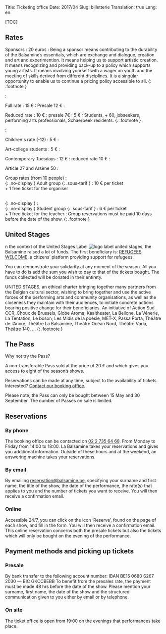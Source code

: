 Title: Ticketing office
Date: 2017/04
Slug: billetterie
Translation: true
Lang: en

[TOC]

## Rates

Sponsors
:  20 euros
:  Being a sponsor means contributing to the durability of the Balsamine’s essentials, which are exchange and dialogue, creation and art and experimention.
It means helping us to support artistic creation. It means recognizing and providing back-up to a policy which supports young artists.
It means involving yourself with a wager on youth and the meeting of skills derived from different disciplines.
It is a singular opportunity to enable us to continue a pricing policy accessible to all.
{: .footnote }

:  <br/>

Full rate
:  15 €
:  Presale 12 €
:  <br/>

Reduced rate
:  10 €
:  presale 7€
:  5 €
:  Students, + 60, jobseekers, performing arts professionals, Schaerbeek residents.
{: .footnote }

:  <br/>

Children's rate (-12)
:  5 €
:  <br/>

Art-college students
:  5 €
:  <br/>

Contemporary Tuesdays
:  12 €
:  reduced rate 10 €
:  <br/>

Article 27 and Arsène 50
:  <br/>

Group rates (from 10 people)
:  <br/> {: .no-display }
Adult group {: .sous-tarif }
:  10 € per ticket<br/> + 1 free ticket for the organiser

<br/> {: .no-display }
:  <br/> {: .no-display }
Student group {: .sous-tarif }
:  6 € per ticket<br/> + 1 free ticket for the teacher
:  Group reservations must be paid 10 days before the date of the show.
{: .footnote }


## United Stages

n the context of the United Stages Label ![logo label united stages](/images/label-united-stages-mini.png), the Balsamine raised a lot of funds. The first beneficiary is: [REFUGEES WELCOME](http://www.bxlrefugees.be), a citizens’ platform providing support for refugees.

You can demonstrate your solidarity at any moment of the season. All you have to do is add the sum you wish to pay to that of the tickets bought. The funds collected will be donated in their entirety.

UNITED STAGES, an ethical charter bringing together many partners from the Belgian cultural sector, wishing to bring together and use the active forces of the performing arts and community organisations, as well as the closeness they maintain with their audiences, to initiate concrete actions bearing positive change for their beneficiaries. An initiative of Action Sud CCR, Choux de Brussels, Globe Aroma, Kaaitheater, La Bellone, La Vénerie, La Tentation, Le boson, Les Midis de la poésie, MET-X, Passa Porta, Théâtre de l’Ancre, Théâtre La Balsamine, Théâtre Océan Nord, Théâtre Varia, Théâtre 140, …
{: .footnote }

## The Pass

Why not try the Pass?

A non-transferable Pass sold at the price of 20 € and which gives you access to eight of the season’s shows.

Reservations can be made at any time, subject to the availability of tickets.
Interested? [Contact our booking office](#reservations).

Please note, the Pass can only be bought between 15 May and 30 September. The number of Passes on sale is limited.

## Reservations

### By phone

The booking office can be contacted on [02 2 735 64 68](tel:+3227356468). From Monday to Friday from 14:00 to 18:00. La Balsamine takes your reservations and gives you additional information. Outside of these hours and at the weekend, an answering machine takes your reservations.

### By email

By emailing [reservation@balsamine.be](mailto:reservation@balsamine.be), specifying your surname and first name, the title of the show, the date of the performance, the rate(s) that applies to you and the number of tickets you want to receive. You will then receive a confirmation email.

### Online

Accessible 24/7, you can click on the icon ‘Reserve’, found on the page of each show, and fill in the form. You will then receive a confirmation email. This online reservation concerns both the presale tickets but also the tickets which will only be bought on the evening of the performance.

## Payment methods and picking up tickets

### Presale

By bank transfer to the following account number: IBAN BE15 0680 6267 2030 — BIC GKCCBEBB
To benefit from the presales rate, the payment must be made 48 hrs before the date of the show.
Please mention your surname, first name, the date of the show and the structured communication given to you either by email or by telephone.

### On site

The ticket office is open from 19:00 on the evenings that performances take place.
